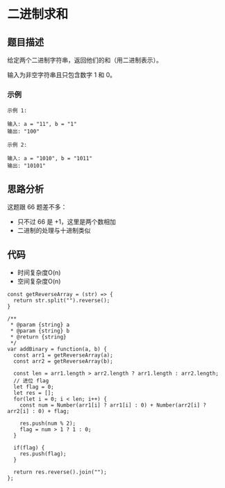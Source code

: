 # 二进制求和

## 题目描述
给定两个二进制字符串，返回他们的和（用二进制表示）。

输入为非空字符串且只包含数字 1 和 0。

### 示例
```
示例 1:

输入: a = "11", b = "1"
输出: "100"

示例 2:

输入: a = "1010", b = "1011"
输出: "10101"
```

## 思路分析
这题跟 66 题差不多：
- 只不过 66 是 +1，这里是两个数相加
- 二进制的处理与十进制类似

## 代码
- 时间复杂度O(n)
- 空间复杂度O(n)

```
const getReverseArray = (str) => {
  return str.split("").reverse();
}

/**
 * @param {string} a
 * @param {string} b
 * @return {string}
 */
var addBinary = function(a, b) {
  const arr1 = getReverseArray(a);
  const arr2 = getReverseArray(b);

  const len = arr1.length > arr2.length ? arr1.length : arr2.length;
  // 进位 flag
  let flag = 0;
  let res = [];
  for(let i = 0; i < len; i++) {
    const num = Number(arr1[i] ? arr1[i] : 0) + Number(arr2[i] ? arr2[i] : 0) + flag;

    res.push(num % 2);
    flag = num > 1 ? 1 : 0;
  }

  if(flag) {
    res.push(flag);
  }

  return res.reverse().join("");
};
```